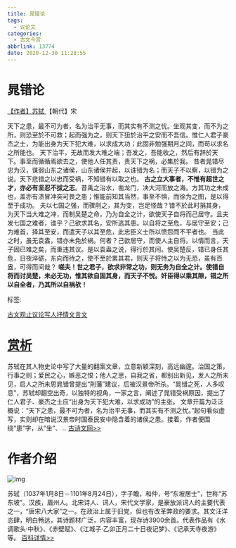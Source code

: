 ```yaml
---
title: 晁错论
tags:
  - 议论文
categories:
  - 古文今赏
abbrlink: 13774
date: 2020-12-30 11:28:55
---
```


# 晁错论

[【作者】苏轼 ](https://hanyu.baidu.com/s?wd=苏轼)【朝代】宋

天下之患，最不可为者，名为治平无事，而其实有不测之忧。坐观其变，而不为之所，则恐至於不可救；起而强为之，则天下狃於治平之安而不吾信。惟仁人君子豪杰之士，为能出身为天下犯大难，以求成大功；此固非勉强期月之间，而苟以求名之所能也。
天下治平，无故而发大难之端；吾发之，吾能收之，然后有辞於天下。事至而循循焉欲去之，使他人任其责，责天下之祸，必集於我。
昔者晁错尽忠为汉，谋弱山东之诸侯，山东诸侯并起，以诛错为名；而天子不以察，以错为之说。天下悲错之以忠而受祸，不知错有以取之也。
**古之立大事者，不惟有超世之才，亦必有坚忍不拔之志**。昔禹之治水，凿龙门，决大河而放之海。方其功之未成也，盖亦有溃冒冲突可畏之患；惟能前知其当然，事至不惧，而徐为之图，是以得至于成功。
夫以七国之强，而骤削之，其为变，岂足怪哉？错不於此时捐其身，为天下当大难之冲，而制吴楚之命，乃为自全之计，欲使天子自将而己居守。且夫发七国之难者，谁乎？己欲求其名，安所逃其患。以自将之至危，与居守至安；己为难首，择其至安，而遣天子以其至危，此忠臣义士所以愤怨而不平者也。
当此之时，虽无袁盎，错亦未免於祸。何者？己欲居守，而使人主自将。以情而言，天子固已难之矣，而重违其议。是以袁盎之说，得行於其间。使吴楚反，错已身任其危，日夜淬砺，东向而待之，使不至於累其君，则天子将恃之以为无恐，虽有百盎，可得而间哉？
**嗟夫！世之君子，欲求非常之功，则无务为自全之计。使错自将而讨吴楚，未必无功，惟其欲自固其身，而天子不悦。奸臣得以乘其隙，错之所以自全者，乃其所以自祸欤！**

标签:

[古文观止](https://hanyu.baidu.com/s?ptype=poem_tag&about=古文观止)[议论](https://hanyu.baidu.com/s?ptype=poem_tag&about=议论)[写人](https://hanyu.baidu.com/s?ptype=poem_tag&about=写人)[抒情](https://hanyu.baidu.com/s?ptype=poem_tag&about=抒情)[文言文](https://hanyu.baidu.com/s?ptype=poem_tag&about=文言文)

# [**赏析**](javascript:)

苏轼在其人物史论中写了大量的翻案文章，立意新颖深刻，高远幽邃。治国之策，行事之则；爱民之心，嫉恶之恨；他人之思，自我之省，都别出新见，发人之所未见，启人之所未思晁错曾提出“削藩”建议，后被汉景帝所杀。“晁错之死，人多叹息”，苏轼却翻空出奇，以独特的视角，一家之言，阐述了晁错受祸原因，提出了仁人君子、豪杰之士应“出身为天下犯大难，以求成功”的主张。
文章开篇为泛泛概说：“天下之患，最不可为者，名为治平无事，而其实有不测之忧。”起句看似虚写，实则却在暗说汉景帝时国泰民安中隐含着的诸侯之患。接着，作者便围绕“患”字，从“坐”、... [古诗文网>>](http://so.gushiwen.org/shangxi_27152.aspx)

# **作者介绍**

![img](https://dss1.baidu.com/6ONXsjip0QIZ8tyhnq/it/u=2668946917,15105938&fm=58) 

苏轼（1037年1月8日－1101年8月24日），字子瞻，和仲，号“东坡居士”，世称“苏东坡”。汉族，眉州人。北宋诗人、词人，宋代文学家，是豪放派词人的主要代表之一，“唐宋八大家”之一。在政治上属于旧党，但也有改革弊政的要求。其文汪洋恣肆，明白畅达，其诗题材广泛，内容丰富，现存诗3900余首。代表作品有《水调歌头·中秋》、《赤壁赋》、《江城子·乙卯正月二十日夜记梦》、《记承天寺夜游》等。 [百科详情>>](https://baike.baidu.com/item/苏轼/53906?fr=kg_hanyu)